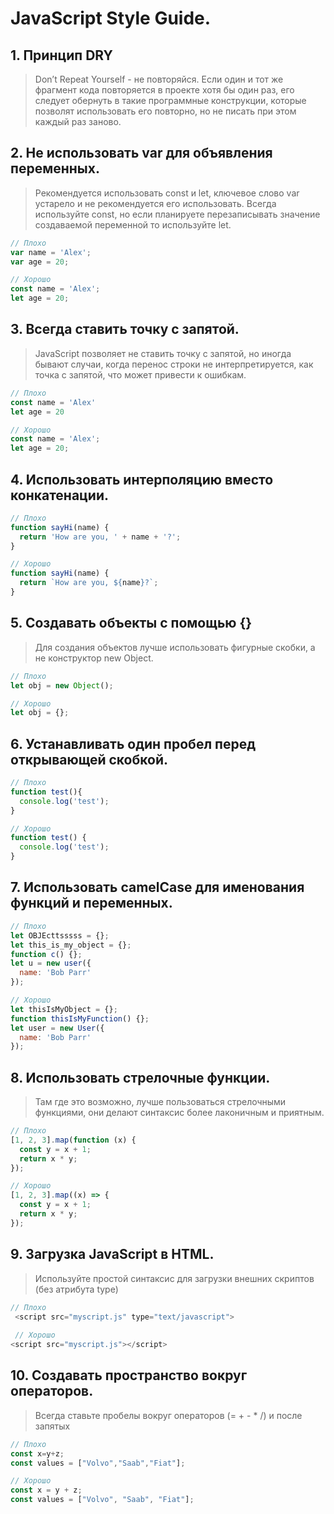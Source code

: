 # JavaScript Style Guide.

## 1. Принцип DRY

> Don’t Repeat Yourself - не повторяйся. Если один и тот же фрагмент кода повторяется в проекте хотя бы один раз, его следует обернуть в такие программные конструкции, которые позволят использовать его повторно, но не писать при этом каждый раз заново.


## 2. Не использовать var для объявления переменных.

> Рекомендуется использовать const и let, ключевое слово var устарело и не рекомендуется его использовать. Всегда используйте const, но если планируете перезаписывать значение создаваемой переменной то используйте let.

``` js
// Плохо
var name = 'Alex';
var age = 20;

// Хорошо
const name = 'Alex';
let age = 20;
```

## 3. Всегда ставить точку с запятой.

> JavaScript позволяет не ставить точку с запятой, но иногда бывают случаи, когда перенос строки не интерпретируется, как точка с запятой, что может привести к ошибкам.

``` js
// Плохо 
const name = 'Alex'
let age = 20

// Хорошо 
const name = 'Alex';
let age = 20;
```


## 4. Использовать интерполяцию вместо конкатенации.

``` js
// Плохо
function sayHi(name) {
  return 'How are you, ' + name + '?';
}

// Хорошо
function sayHi(name) {
  return `How are you, ${name}?`;
}
```



## 5. Создавать объекты с помощью {}

> Для создания объектов лучше использовать фигурные скобки, а не конструктор new Object.

``` js
// Плохо 
let obj = new Object();

// Хорошо
let obj = {};
```


## 6. Устанавливать один пробел перед открывающей скобкой.

``` js
// Плохо
function test(){
  console.log('test');
}

// Хорошо
function test() {
  console.log('test');
}
```


## 7. Использовать camelCase для именования функций и переменных.

``` js
// Плохо
let OBJEcttsssss = {};
let this_is_my_object = {};
function c() {};
let u = new user({
  name: 'Bob Parr'
});

// Хорошо
let thisIsMyObject = {};
function thisIsMyFunction() {};
let user = new User({
  name: 'Bob Parr'
});
```

## 8. Использовать стрелочные функции.

>Там где это возможно, лучше пользоваться стрелочными функциями, они делают синтаксис более лаконичным и приятным.

``` js
// Плохо
[1, 2, 3].map(function (x) {
  const y = x + 1;
  return x * y;
});

// Хорошо
[1, 2, 3].map((x) => {
  const y = x + 1;
  return x * y;
});
```

## 9. Загрузка JavaScript в HTML.

> Используйте простой синтаксис для загрузки внешних скриптов (без атрибута type)

``` js
// Плохо
 <script src="myscript.js" type="text/javascript">
 
 // Хорошо
<script src="myscript.js"></script>
```

## 10. Создавать пространство вокруг операторов.

> Всегда ставьте пробелы вокруг операторов (= + - * /) и после запятых

``` js
// Плохо
const x=y+z;
const values = ["Volvo","Saab","Fiat"];

// Хорошо
const x = y + z;
const values = ["Volvo", "Saab", "Fiat"];
```
